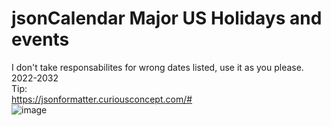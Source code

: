 # jsonCalendar Major US Holidays and events
I don't take responsabilites for wrong dates listed, use it as you please.</br>
2022-2032</br>
Tip:</br>
https://jsonformatter.curiousconcept.com/#</br>
![image](https://user-images.githubusercontent.com/44326428/159188890-50f43d81-6810-47df-bc8f-4fae390207bb.png)
